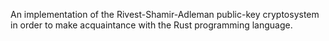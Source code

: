 An implementation of the Rivest-Shamir-Adleman public-key cryptosystem in order to make acquaintance with the Rust programming language.
